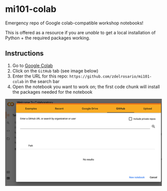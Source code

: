 # mi101-colab

Emergency repo of Google colab-compatible workshop notebooks!

This is offered as a resource if you are *unable* to get a local installation of Python + the required packages working.

## Instructions

1. Go to [Google Colab](https://colab.research.google.com/)
2. Click on the `GitHub` tab (see image below)
3. Enter the URL for this repo: `https://github.com/zdelrosario/mi101-colab` in the search bar
4. Open the notebook you want to work on; the first code chunk will install the packages needed for the notebook

![img](https://raw.githubusercontent.com/zdelrosario/mi101-colab/main/img-colab.png)
